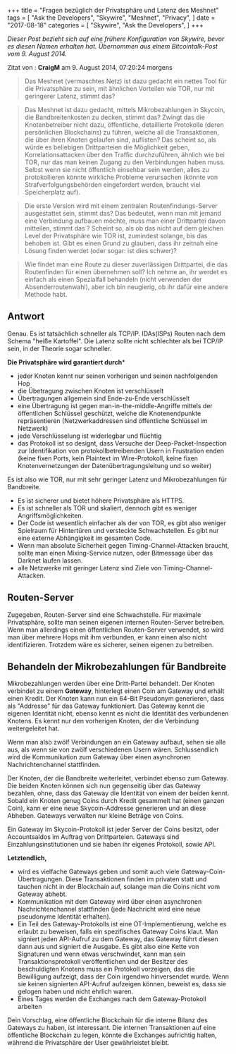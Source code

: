 +++
title = "Fragen bezüglich der Privatsphäre und Latenz des Meshnet"
tags = [
    "Ask the Developers",
    "Skywire",
    "Meshnet",
    "Privacy",
]
date = "2017-08-18"
categories = [
    "Skywire",
    "Ask the Developers",
]
+++

*Dieser Post bezieht sich auf eine frühere Konfiguration von Skywire, bevor es diesen Namen erhalten hat. Übernommen aus einem Bitcointalk-Post vom 9. August 2014.*

Zitat von : **CraigM** am 9. August 2014, 07:20:24 morgens
> Das Meshnet (vermaschtes Netz) ist dazu gedacht ein nettes Tool für die Privatsphäre zu sein, mit ähnlichen Vorteilen wie TOR, nur mit geringerer Latenz, stimmt das?

> Das Meshnet ist dazu gedacht, mittels Mikrobezahlungen in Skycoin, die Bandbreitenkosten zu decken, stimmt das? Zwingt das die Knotenbetreiber nicht dazu, öffentliche, detaillierte Protokolle (deren persönlichen Blockchains) zu führen, welche all die Transaktionen, die über ihren Knoten gelaufen sind, auflisten? Das scheint so, als würde es beliebigen Drittparteien die Möglichkeit geben, Korrelationsattacken über den Traffic durchzuführen, ähnlich wie bei TOR, nur das man keinen Zugang zu den Verbindungen haben muss. Selbst wenn sie nicht öffentlich einsehbar sein werden, alles zu protokollieren könnte wirkliche Probleme verursachen (könnte von Strafverfolgungsbehörden eingefordert werden, braucht viel Speicherplatz auf).

> Die erste Version wird mit einem zentralen Routenfindungs-Server ausgestattet sein, stimmt das? Das bedeutet, wenn man mit jemand eine Verbindung aufbauen möchte, muss man einer Drittpartei davon mitteilen, stimmt das ? Scheint so, als ob das nicht auf dem gleichen Level der Privatsphäre wie TOR ist, zumindest solange, bis das behoben ist. Gibt es einen Grund zu glauben, dass ihr zeitnah eine Lösung finden werdet (oder sogar: ist dies schwer)?

> Wie findet man eine Route zu dieser zuverlässigen Drittpartei, die das Routenfinden für einen übernehmen soll? Ich nehme an, ihr werdet es einfach als einen Spezialfall behandeln (nicht verwenden der Absenderroutenwahl), aber ich bin neugierig, ob ihr dafür eine andere Methode habt.

## Antwort

Genau. Es ist tatsächlich schneller als TCP/IP. IDAs(ISPs) Routen nach dem Schema "heiße Kartoffel". Die Latenz sollte nicht schlechter als bei TCP/IP sein, in der Theorie sogar schneller.

**Die Privatsphäre wird garantiert durch***
- jeder Knoten kennt nur seinen vorherigen und seinen nachfolgenden Hop
- die Übetragung zwischen Knoten ist verschlüsselt
- Übertragungen allgemein sind Ende-zu-Ende verschlüsselt
- eine Übertragung ist gegen man-in-the-middle-Angriffe mittels der öffentlichen Schlüssel geschützt, welche die Knotenendpunkte repräsentieren (Netzwerkaddressen sind öffentliche Schlüssel im Netzwerk)
- jede Verschlüsselung ist widerlegbar und flüchtig
- das Protokoll ist so designt, dass Versuche der Deep-Packet-Inspection zur Identifikation von protokollbetreibenden Usern in Frustration enden (keine fixen Ports, kein Plaintext im Wire-Protokoll, keine fixen Knotenvernetzungen der Datenübertragungsleitung und so weiter)

Es ist also wie TOR, nur mit sehr geringer Latenz und Mikrobezahlungen für Bandbreite.

- Es ist sicherer und bietet höhere Privatsphäre als HTTPS.
- Es ist schneller als TOR und skaliert, dennoch gibt es weniger Angriffsmöglichkeiten.
- Der Code ist wesentlich einfacher als der von TOR, es gibt also weniger Spielraum für Hintertüren und versteckte Schwachstellen. Es gibt nur eine externe Abhängigkeit im gesamten Code.
- Wenn man absolute Sicherheit gegen Timing-Channel-Attacken braucht, sollte man einen Mixing-Service nutzen, oder Bitmessage über das Darknet laufen lassen.
- alle Netzwerke mit geringer Latenz sind Ziele von Timing-Channel-Attacken.

## Routen-Server

Zugegeben, Routen-Server sind eine Schwachstelle. Für maximale Privatsphäre, sollte man seinen eigenen internen Routen-Server betreiben. Wenn man allerdings einen öffentlichen Routen-Server verwendet, so wird man über mehrere Hops mit ihm verbunden, er kann einen also nicht identifizieren. Trotzdem wäre es sicherer, seinen eigenen zu betreiben.

## Behandeln der Mikrobezahlungen für Bandbreite

Mikrobezahlungen werden über eine Dritt-Partei behandelt. Der Knoten verbindet zu einem **Gateway**, hinterlegt einen Coin am Gateway und erhält einen Kredit. Der Knoten kann nun ein 64-Bit Pseudonym generieren, dass als "Addresse" für das Gateway funktioniert. Das Gateway kennt die eigenen Identität nicht, ebenso kennt es nicht die Identität des verbundenen Knotens. Es kennt nur den vorherigen Knoten, der die Verbindung weitergeleitet hat.

Wenn man also zwölf Verbindungen an ein Gateway aufbaut, sehen sie alle aus, als wenn sie von zwölf verschiedenen Usern wären. Schlussendlich wird die Kommunikation zum Gateway über einen asynchronen Nachrichtenchannel stattfinden.

Der Knoten, der die Bandbreite weiterleitet, verbindet ebenso zum Gateway. Die beiden Knoten können sich nun gegenseitig über das Gateway bezahlen, ohne, dass das Gateway die Identität von einem der beiden kennt. Sobald ein Knoten genug Coins durch Kredit gesammelt hat (einen ganzen Coin), kann er eine neue Skycoin-Addresse generieren und an diese Abheben. Gateways verwalten nur kleine Beträge von Coins.

Ein Gateway im Skycoin-Protokoll ist jeder Server der Coins besitzt, oder Accountsaldos im Auftrag von Drittparteien. Gateways sind Einzahlungsinstitutionen und sie haben ihr eigenes Protokoll, sowie API.

**Letztendlich,**

- wird es vielfache Gateways geben und somit auch viele Gateway-Coin-Übertragungen. Diese Transaktionen finden im privaten statt und tauchen nicht in der Blockchain auf, solange man die Coins nicht vom Gateway abhebt.
- Kommunikation mit dem Gateway wird über einen asynchronen Nachrichtenchannel stattfinden (jede Nachricht wird eine neue pseudonyme Identität erhalten).
- Ein Teil des Gateway-Protokolls ist eine OT-Implementierung, welche es erlaubt zu beweisen, falls ein spezifisches Gateway Coins klaut. Man signiert jeden API-Aufruf zu dem Gateway, das Gateway führt diesen dann aus und signiert die Ausgabe. Es gibt also eine Kette von Signaturen und wenn etwas verschwindet, kann man sein Transaktionsprotokoll veröffentlichen und der Besitzer des beschuldigten Knotens muss ein Protokoll vorzeigen, das die Bewilligung aufzeigt, dass der Coin irgendwo hinversendet wurde. Wenn sie keinen signierten API-Aufruf aufzeigen können, beweist es, dass sie gelogen haben und nicht ehrlich waren.
- Eines Tages werden die Exchanges nach dem Gateway-Protokoll arbeiten

Dein Vorschlag, eine öffentliche Blockchain für die interne Bilanz des Gateways zu haben, ist interessant. Die internen Transaktionen auf eine öffentliche Blockchain zu legen, könnte die Exchanges aufrichtig halten, während die Privatsphäre der User gewährleistet bleibt.
